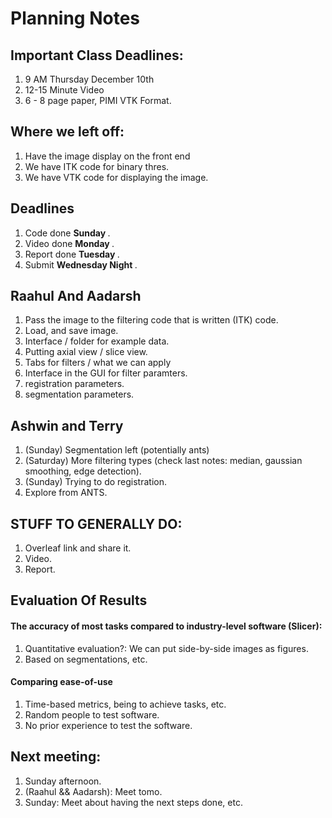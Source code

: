 # Planning Notes

## Important Class Deadlines: 

1. 9 AM Thursday December 10th
2. 12-15 Minute Video 
3. 6 - 8 page paper, PIMI VTK Format. 

## Where we left off: 

1. Have the image display on the front end
2. We have ITK code for binary thres. 
3. We have VTK code for displaying the image.

## Deadlines 

1. Code done <strong> Sunday </strong>. 
2. Video done <strong> Monday </strong>.
3. Report done <strong> Tuesday </strong>.
4. Submit <strong> Wednesday Night </strong>.
 
## Raahul And Aadarsh 
1. Pass the image to the filtering code that is written (ITK) code. 
2. Load, and save image. 
3. Interface / folder for example data. 
4. Putting axial view / slice view. 
5. Tabs for filters / what we can apply 
6. Interface in the GUI for filter paramters.
7. registration parameters. 
8. segmentation parameters. 

## Ashwin and Terry 
1. (Sunday) Segmentation left (potentially ants)
2. (Saturday) More filtering types (check last notes: median, gaussian smoothing, edge detection). 
3. (Sunday) Trying to do registration.
4. Explore from ANTS. 

## STUFF TO GENERALLY DO: 
1. Overleaf link and share it. 
2. Video.
3. Report.

## Evaluation Of Results 

#### The accuracy of most tasks compared to industry-level software (Slicer): 
1. Quantitative evaluation?: We can put side-by-side images as figures. 
2. Based on segmentations, etc.

#### Comparing ease-of-use 
1. Time-based metrics, being to achieve tasks, etc. 
2. Random people to test software. 
3. No prior experience to test the software.

## Next meeting: 
1. Sunday afternoon. 
2. (Raahul && Aadarsh): Meet tomo.  
3. Sunday: Meet about having the next steps done, etc. 
